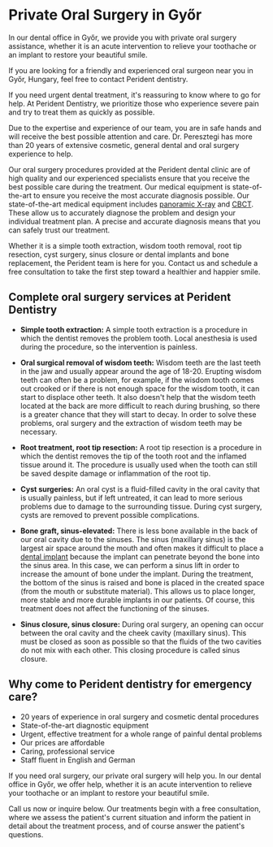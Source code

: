 # Private Oral Surgery in Győr

In our dental office in Győr, we provide you with private oral surgery assistance, whether it is an acute intervention to relieve your toothache or an implant to restore your beautiful smile.

If you are looking for a friendly and experienced oral surgeon near you in Győr, Hungary, feel free to contact Perident dentistry.

If you need urgent dental treatment, it's reassuring to know where to go for help. At Perident Dentistry, we prioritize those who experience severe pain and try to treat them as quickly as possible.

Due to the expertise and experience of our team, you are in safe hands and will receive the best possible attention and care. Dr. Peresztegi has more than 20 years of extensive cosmetic, general dental and oral surgery experience to help.

Our oral surgery procedures provided at the Perident dental clinic are of high quality and our experienced specialists ensure that you receive the best possible care during the treatment. Our medical equipment is state-of-the-art to ensure you receive the most accurate diagnosis possible. Our state-of-the-art medical equipment includes [panoramic X-ray](/dental-services/dental-diagnostics-gyor) and [CBCT](/dental-services/dental-diagnostics-gyor). These allow us to accurately diagnose the problem and design your individual treatment plan. A precise and accurate diagnosis means that you can safely trust our treatment.

Whether it is a simple tooth extraction, wisdom tooth removal, root tip resection, cyst surgery, sinus closure or dental implants and bone replacement, the Perident team is here for you. Contact us and schedule a free consultation to take the first step toward a healthier and happier smile.

## Complete oral surgery services at Perident Dentistry

- **Simple tooth extraction:**
A simple tooth extraction is a procedure in which the dentist removes the problem tooth. Local anesthesia is used during the procedure, so the intervention is painless.

- **Oral surgical removal of wisdom teeth:**
Wisdom teeth are the last teeth in the jaw and usually appear around the age of 18-20. Erupting wisdom teeth can often be a problem, for example, if the wisdom tooth comes out crooked or if there is not enough space for the wisdom tooth, it can start to displace other teeth. It also doesn't help that the wisdom teeth located at the back are more difficult to reach during brushing, so there is a greater chance that they will start to decay. In order to solve these problems, oral surgery and the extraction of wisdom teeth may be necessary.

- **Root treatment, root tip resection:**
A root tip resection is a procedure in which the dentist removes the tip of the tooth root and the inflamed tissue around it. The procedure is usually used when the tooth can still be saved despite damage or inflammation of the root tip.

- **Cyst surgeries:**
An oral cyst is a fluid-filled cavity in the oral cavity that is usually painless, but if left untreated, it can lead to more serious problems due to damage to the surrounding tissue. During cyst surgery, cysts are removed to prevent possible complications.

- **Bone graft, sinus-elevated:**
There is less bone available in the back of our oral cavity due to the sinuses. The sinus (maxillary sinus) is the largest air space around the mouth and often makes it difficult to place a [dental implant](/dental-services/cosmetic-dentistry/dental-implants-gyor) because the implant can penetrate beyond the bone into the sinus area. In this case, we can perform a sinus lift in order to increase the amount of bone under the implant. During the treatment, the bottom of the sinus is raised and bone is placed in the created space (from the mouth or substitute material). This allows us to place longer, more stable and more durable implants in our patients. Of course, this treatment does not affect the functioning of the sinuses.

- **Sinus closure, sinus closure:**
During oral surgery, an opening can occur between the oral cavity and the cheek cavity (maxillary sinus). This must be closed as soon as possible so that the fluids of the two cavities do not mix with each other. This closing procedure is called sinus closure.

## Why come to Perident dentistry for emergency care?
  * 20 years of experience in oral surgery and cosmetic dental procedures
  * State-of-the-art diagnostic equipment
  * Urgent, effective treatment for a whole range of painful dental problems
  * Our prices are affordable
  * Caring, professional service
  * Staff fluent in English and German

If you need oral surgery, our private oral surgery will help you. In our dental office in Győr, we offer help, whether it is an acute intervention to relieve your toothache or an implant to restore your beautiful smile.

Call us now or inquire below. Our treatments begin with a free consultation, where we assess the patient's current situation and inform the patient in detail about the treatment process, and of course answer the patient's questions.